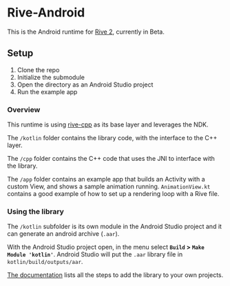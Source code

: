 # Rive-Android

This is the Android runtime for [Rive 2](https://beta.rive.app), currently in Beta.

## Setup

1. Clone the repo
2. Initialize the submodule
3. Open the directory as an Android Studio project
4. Run the example app

### Overview

This runtime is using [rive-cpp](https://github.com/rive-app/rive-cpp) as its base layer and leverages the NDK. 

The `/kotlin` folder contains the library code, with the interface to the C++ layer. 

The `/cpp` folder contains the C++ code that uses the JNI to interface with the library.

The `/app` folder contains an example app that builds an Activity with a custom View, and shows a sample animation running. `AnimationView.kt` contains a good example of how to set up a rendering loop with a Rive file.

### Using the library

The `/kotlin` subfolder is its own module in the Android Studio project and it can generate an android archive (`.aar`). 

With the Android Studio project open, in the menu select **`Build` > `Make Module 'kotlin'`**.
Android Studio will put the `.aar` library file in `kotlin/build/outputs/aar`.

[The documentation](https://developer.android.com/studio/projects/android-library#AddDependency) lists all the steps to add the library to your own projects.
